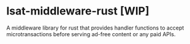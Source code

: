 # lsat-middleware-rust [WIP]
A middleware library for rust that provides handler functions to accept microtransactions before serving ad-free content or any paid APIs.
